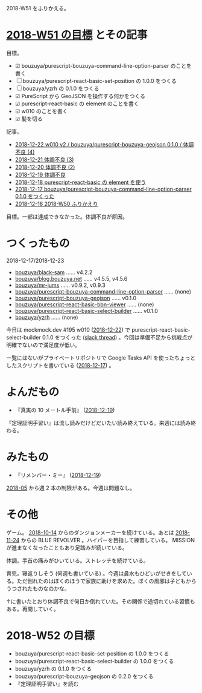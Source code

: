 2018-W51 をふりかえる。

# [2018-W51 の目標][2018-12-16] とその記事

目標。

- ☑ bouzuya/purescript-bouzuya-command-line-option-parser のことを書く
- ☐ bouzuya/purescript-react-basic-set-position の 1.0.0 をつくる
- ☐ bouzuya/yzrh の 0.1.0 をつくる
- ☑ PureScript から GeoJSON を操作する何かをつくる
- ☑ purescript-react-basic の element のことを書く
- ☑ w010 のことを書く
- ☑ 髪を切る

記事。

- [2018-12-22 w010 v2 / bouzuya/purescript-bouzuya-geojson 0.1.0 / 体調不良 (4)][2018-12-22]
- [2018-12-21 体調不良 (3)][2018-12-21]
- [2018-12-20 体調不良 (2)][2018-12-20]
- [2018-12-19 体調不良][2018-12-19]
- [2018-12-18 purescript-react-basic の element を使う][2018-12-18]
- [2018-12-17 bouzuya/purescript-bouzuya-command-line-option-parser 0.1.0 をつくった][2018-12-17]
- [2018-12-16 2018-W50 ふりかえり][2018-12-16]

目標。一部は達成できなかった。体調不良が原因。

# つくったもの

2018-12-17/2018-12-23

- [bouzuya/black-sam][] …… v4.2.2
- [bouzuya/blog.bouzuya.net][] …… v4.5.5, v4.5.6
- [bouzuya/mr-jums][] …… v0.9.2, v0.9.3
- [bouzuya/purescript-bouzuya-command-line-option-parser][] …… (none)
- [bouzuya/purescript-bouzuya-geojson][] …… v0.1.0
- [bouzuya/purescript-react-basic-bbn-viewer][] …… (none)
- [bouzuya/purescript-react-basic-select-builder][] …… v0.1.0
- [bouzuya/yzrh][] …… (none)

今日は mockmock.dev #195 w010 ([2018-12-22][]) で purescript-react-basic-select-builder 0.1.0 をつくった ([slack thread](https://mockmock.slack.com/archives/C043UEYGJ/p1544943650054300)) 。今回は準備不足から挑戦点が明確でないので満足度が低い。

一覧にはないがプライベートリポジトリで Google Tasks API を使ったちょっとしたスクリプトを書いている ([2018-12-17][]) 。

# よんだもの

- 『真実の 10 メートル手前』 ([2018-12-19][])

『定理証明手習い』は流し読みだけどだいたい読み終えている。来週には読み終わる。

# みたもの

- 『リメンバー・ミー』 ([2018-12-19][])

[2018-05][2018-04-30] から週 2 本の制限がある。今週は問題なし。

# その他

ゲーム。 [2018-10-14][] からのダンジョンメーカーを続けている。あとは [2018-11-24][] からの BLUE REVOLVER 。ハイパーを目指して練習している。 MISSION が進まなくなったこともあり足踏みが続いている。

体調。手首の痛みがひいている。ストレッチを続けている。

育児。寝返りしそう (何週も書いている) 。今週は鼻水もひどいがせきをしている。ただ倒れたのはぼくのほうで家族に助けを求めた。ぼくの風邪は子どもからうつされたものなのかな。

↑に書いたとおり体調不良で何日か倒れていた。その関係で途切れている習慣もある。再開していく。

# 2018-W52 の目標

- bouzuya/purescript-react-basic-set-position の 1.0.0 をつくる
- bouzuya/purescript-react-basic-select-builder の 1.0.0 をつくる
- bouzuya/yzrh の 0.1.0 をつくる
- bouzuya/purescript-bouzuya-geojson の 0.2.0 をつくる
- 『定理証明手習い』を読む

[2018-04-30]: https://blog.bouzuya.net/2018/04/30/
[2018-10-14]: https://blog.bouzuya.net/2018/10/14/
[2018-11-24]: https://blog.bouzuya.net/2018/11/24/
[2018-12-16]: https://blog.bouzuya.net/2018/12/16/
[2018-12-17]: https://blog.bouzuya.net/2018/12/17/
[2018-12-18]: https://blog.bouzuya.net/2018/12/18/
[2018-12-19]: https://blog.bouzuya.net/2018/12/19/
[2018-12-20]: https://blog.bouzuya.net/2018/12/20/
[2018-12-21]: https://blog.bouzuya.net/2018/12/21/
[2018-12-22]: https://blog.bouzuya.net/2018/12/22/
[bouzuya/black-sam]: https://github.com/bouzuya/black-sam
[bouzuya/blog.bouzuya.net]: https://github.com/bouzuya/blog.bouzuya.net
[bouzuya/mr-jums]: https://github.com/bouzuya/mr-jums
[bouzuya/purescript-bouzuya-command-line-option-parser]: https://github.com/bouzuya/purescript-bouzuya-command-line-option-parser
[bouzuya/purescript-bouzuya-geojson]: https://github.com/bouzuya/purescript-bouzuya-geojson
[bouzuya/purescript-react-basic-bbn-viewer]: https://github.com/bouzuya/purescript-react-basic-bbn-viewer
[bouzuya/purescript-react-basic-select-builder]: https://github.com/bouzuya/purescript-react-basic-select-builder
[bouzuya/yzrh]: https://github.com/bouzuya/yzrh
